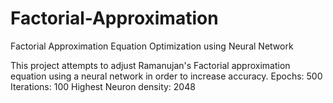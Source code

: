 # Factorial-Approximation
Factorial Approximation Equation Optimization using Neural Network

This project attempts to adjust Ramanujan's Factorial approximation equation using a neural network in order to increase accuracy.
Epochs: 500
Iterations: 100
Highest Neuron density: 2048
